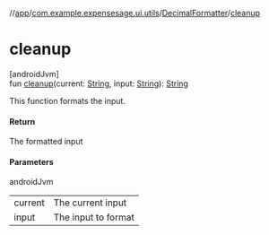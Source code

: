 //[app](../../../index.md)/[com.example.expensesage.ui.utils](../index.md)/[DecimalFormatter](index.md)/[cleanup](cleanup.md)

# cleanup

[androidJvm]\
fun [cleanup](cleanup.md)(current: [String](https://kotlinlang.org/api/latest/jvm/stdlib/kotlin/-string/index.html), input: [String](https://kotlinlang.org/api/latest/jvm/stdlib/kotlin/-string/index.html)): [String](https://kotlinlang.org/api/latest/jvm/stdlib/kotlin/-string/index.html)

This function formats the input.

#### Return

The formatted input

#### Parameters

androidJvm

| | |
|---|---|
| current | The current input |
| input | The input to format |
